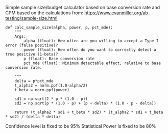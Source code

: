 Simple sample size/budget calculator based on base conversion rate and CPM based on the calculations from: 
https://www.evanmiller.org/ab-testing/sample-size.html



```
def calc_sample_size(alpha, power, p, pct_mde):
    """ 
    Args:
        alpha (float): How often are you willing to accept a Type I error (false positive)?
        power (float): How often do you want to correctly detect a true positive (1-beta)?
        p (float): Base conversion rate
        pct_mde (float): Minimum detectable effect, relative to base conversion rate.

    """
    delta = p*pct_mde
    t_alpha2 = norm.ppf(1.0-alpha/2)
    t_beta = norm.ppf(power)

    sd1 = np.sqrt(2 * p * (1.0 - p))
    sd2 = np.sqrt(p * (1.0 - p) + (p + delta) * (1.0 - p - delta))

    return (t_alpha2 * sd1 + t_beta * sd2) * (t_alpha2 * sd1 + t_beta * sd2) / (delta * delta)

```

Confidence level is fixed to be 95%
Statistical Power is fixed to be 80%
